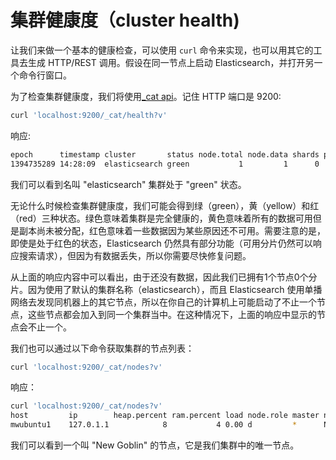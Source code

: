 # 集群健康度（cluster health)
让我们来做一个基本的健康检查，可以使用 `curl` 命令来实现，也可以用其它的工具去生成 HTTP/REST 调用。假设在同一节点上启动 Elasticsearch，并打开另一个命令行窗口。

为了检查集群健康度，我们将使用[_cat api](https://www.elastic.co/guide/en/elasticsearch/reference/current/cat.html)。记住 HTTP 端口是 9200:

```sh
curl 'localhost:9200/_cat/health?v'
```

响应:

```sh
epoch      timestamp cluster       status node.total node.data shards pri relo init unassign
1394735289 14:28:09  elasticsearch green           1         1      0   0    0    0        0
```

我们可以看到名叫 "elasticsearch" 集群处于 "green" 状态。

无论什么时候检查集群健康度，我们可能会得到绿（green），黄（yellow）和红（red）三种状态。绿色意味着集群是完全健康的，黄色意味着所有的数据可用但是副本尚未被分配，红色意味着一些数据因为某些原因还不可用。需要注意的是，即使是处于红色的状态，Elasticsearch 仍然具有部分功能（可用分片仍然可以响应搜索请求），但因为有数据丢失，所以你需要尽快修复问题。

从上面的响应内容中可以看出，由于还没有数据，因此我们已拥有1个节点0个分片。因为使用了默认的集群名称（elasticsearch），而且 Elasticsearch 使用单播网络去发现同机器上的其它节点，所以在你自己的计算机上可能启动了不止一个节点，这些节点都会加入到同一个集群当中。在这种情况下，上面的响应中显示的节点会不止一个。

我们也可以通过以下命令获取集群的节点列表：

```sh
curl 'localhost:9200/_cat/nodes?v'
```

响应：

```sh
curl 'localhost:9200/_cat/nodes?v'
host         ip        heap.percent ram.percent load node.role master name
mwubuntu1    127.0.1.1            8           4 0.00 d         *      New Goblin
```

我们可以看到一个叫 "New Goblin" 的节点，它是我们集群中的唯一节点。
